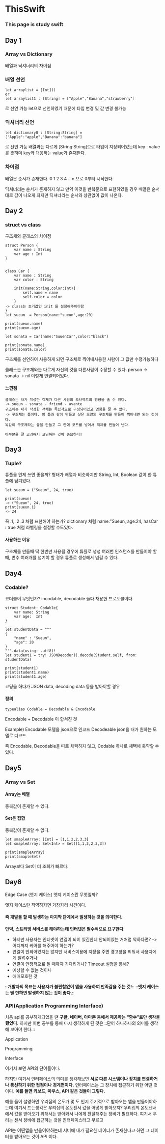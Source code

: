 # ThisSwift

### This page is study swift


## Day 1
### Array vs Dictionary 
배열과 딕셔너리의 차이점

### 배열 선언
```
let arraylist = [Int]()
or
let arraylist1 : [String] = ["Apple","Banana","strawberry"]
```
로 선언 가능 let으로 선언하였기 때문에 타입 변경 및 값 변경 불가능

### 딕셔너리 선언
```
let dictionary0 : [String:String] = ["Apple":"apple","Banana":"banana"]
```
로 선언 가능
배열과는 다르게 [String:String]으로 타입이 지정되어있는데
key : value 를 뜻하며 key와 대응하는 value가 존재한다.


### 차이점
배열은 순서가 존재한다.
0 1 2 3 4 .. n 으로 0부터 시작한다.

딕셔너리는 순서가 존재하지 않고
만약 이것을 반복문으로 표현하였을 경우 배열은 순서대로
값이 나오게 되지만 딕셔너리는 순서와 상관없이 값이 나온다.


## Day 2

### struct vs class
구조체와 클래스의 차이점
```
struct Person {
	var name : String
	var age : Int
}


class Car {
	var name : String
	var color : String

	init(name:String,color:Int){
		self.name = name
		self.color = color
	}
-> class는 초기값인 init 를 설정해주어야함
}
let sueun  = Person(name:"sueun",age:20)

print(sueun.name)
print(sueun.age)

let sonata = Car(name:"SuuenCar",color:"black")

print(sonata.name)
print(sonata.color)
```

구초체를 선언하여 사용하게 되면
구조체로 찍어내사용한 사람이 그 값만 수정가능하다

클래스는 구조체와는 다르게 자신의 것을 다른사람이 수정할 수 있다.
person -> sonata -> nil 이렇게 연결되어있다.

#### 느낀점
```
클래스는 내가 작성한 객체가 다른 사람의 오브젝트의 영향을 줄 수 있다.
-> sueun - sonata - friend - avante
구조체는 내가 작성한 객체는 독립적으로 구성되어있고 영향을 줄 수 없다.
-> 구조체는 틀이다. 빵 틀과 같이 만들고 싶은 모양의 구초체를 만들어 찍어내면 되는 것이다.
똑같이 구조체라는 틀을 만들고 그 안에 코드를 넣어서 객체를 만들어 낸다.

이부분을 잘 고려해서 코딩하는 것이 중요하다!
```


## Day3 
### Tuple?

튜플을 언제 쓰면 좋을까?
형태가 배열과 비슷하지만 String, Int, Boolean 값이 한 튜플에 담겨있다.
```
let sueun = ("Sueun", 24, true)

print(sueun)
-> ("Sueun", 24, true)
print(sueun.1)
-> 24
```
꼭 .1, .2 .3 처럼 표현해야 하는가?
dictionary 처럼 name:"Sueun, age:24, hasCar : true 처럼 라벨링을 설정할 수도있다. 
#### 사용하는 이유 
구초체를 만들때 딱 한번만 사용될 경우에 튜플로 생성
여러번 인스턴스를 만들어야 할 때,
변수 여러개를 넘겨야 할 경우 튜플로 생성해서 넘길 수 있다.


## Day4
### Codable?
코더블이 무엇인가?
incodable, decodable 둘다 채용한 프로토콜이다.
```
struct Student: Codable{
    var name: String
    var age:  Int
}

let studentData = """
{
    "name" : "Sueun",
    "age": 20
}
""".data(using: .utf8)!
let student1 = try! JSONDecoder().decode(Student.self, from: studentData)

print(student1)
print(student1.name)
print(student1.age)
```
코딩을 하다가 JSON data, decoding data 등을 받아야할 경우

#### 정의

```typealias Codable = Decodable & Encodable```

Encodable + Decodable 이 합쳐진 것

Example)
Encodable 모델을 json으로 인코드
Decodeable json을 내가 원하는 모델로 디코드

즉 Encodable, Decodable을 따로 채택하지 않고,
Codable 하나로 채택해 축약할 수 있다.


## Day5
### Array vs Set

#### Array는 배열
중복값이 존재할 수 있다.

#### Set은 집합
중복값이 존재할 수 없다.

```
let smapleArray: [Int] = [1,1,2,2,3,3]
let smapleArray: Set<Int> = Set([1,1,2,2,3,3])

print(smapleArray)
print(smapleSet)
```
Array보다 Set이 더 조회가 빠르다.

## Day6
Edge Case (엣지 케이스)
엣지 케이스란 무엇일까?

엣지 케이스란 
직역하자면 가장자리 사건이다.

#### 즉 개발을 할 때 발생하는 마지막 단계에서 발생하는 것을 의미한다.
**만약, 스트리밍 서비스를 해야하는데 인터넷은 필수적으로 요구한다.**
- 하지만 사용자는 인터넷이 연결이 되어 있긴한데 안되어있는 거처럼 약하다면?
-> 어디까지 케어를 해주어야 하는가?
- 연결이 안되어있지는 않지만 서비스이용에 지장을 주면 경고창을 띄워서 사용자에게 알려주거나.
- 연결이 안정적으로 될 때까지 기다리거나? Timeout 설정을 통해?
- 예상할 수 없는 것이나
- 애매모호한 것

::**개발자의 목표는 사용자가 불편함없이 앱을 사용하여 만족감을 주는 것!**::
::**엣지 케이스는 웬 만하면 발생하지 않는 것이 좋다.**::

### API(Application Programming Interface)

처음 api를 공부하게되었을 땐
**구글, 네이버, 아마존 등에서 제공하는 “함수”로만 생각을 했었다.**
하지만 이번 공부를 통해 다시 생각하게 된 것은 ::단어 하나하나의 의미를 생각해 보아야 한다.::

Application

Programming

Interface

여기서 보면 API의 단어들이다.

하지만 여기서 인터페이스의 의미를 생각해보면
**서로 다른 시스템이나 장치를 연결하거나 통신하기 위한 접점이나 경계면이다.**
인터페이스는 그 장치에 접근하기 위한 어떤 것이다.
**예를 들면 키보드, 마우스, API 같은 것들이 그렇다.**

예를 들어 설명하면
우리집의 온도가 몇 도 인지 주기적으로 받아오는 앱을 만들어야하는데
여기서 드는생각은 우리집의 온도센서 값을 어떻게 받아오지?
우리집의 온도센서에서 값을 받아오기 위해서는 받아와서 나에게 전달해주는 장비가 필요하다.
여기서 우리는 센서 장비에 접근하는 것을 인터페이스라고 부르고

API는 어떤앱을 만을어야하는데 서버에 내가 필요한 데이터가 존재한다고 하면
그 데이터를 받아오는 것이 API 이다.




